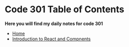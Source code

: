 # Code 301 Table of Contents

 **Here you will find my daily notes for code 301**

- [Home](README.md)
- [Introduction to React and Compnents](301-main/reading-01.md)
